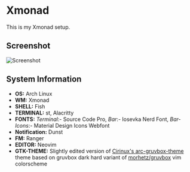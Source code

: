 # Xmonad

This is my Xmonad setup.

## Screenshot

![Screenshot](https://github.com/shans10/dotfiles/blob/master/.xmonad/screenshot.jpg)

## System Information

- **OS:** Arch Linux
- **WM:** Xmonad
- **SHELL:** Fish
- **TERMINAL:** st, Alacritty
- **FONTS:** _Terminal_:- Source Code Pro, _Bar_:- Iosevka Nerd Font, _Bar-Icons_:- Material Design Icons Webfont
- **Notification:** Dunst
- **FM:** Ranger
- **EDITOR:** Neovim
- **GTK-THEME:** Slightly edited version of [Cirinux's arc-gruvbox-theme](https://github.com/cyrinux/arc-gruvbox-theme) theme based on gruvbox dark hard variant of [morhetz/gruvbox](https://github.com/morhetz/gruvbox) vim colorscheme
